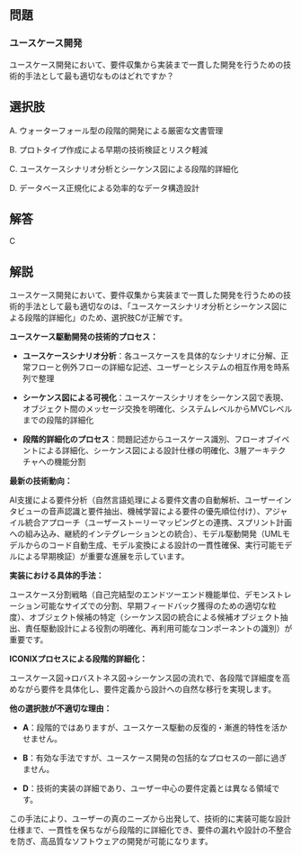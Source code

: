 ## 問題
### ユースケース開発
ユースケース開発において、要件収集から実装まで一貫した開発を行うための技術的手法として最も適切なものはどれですか？

## 選択肢
A. ウォーターフォール型の段階的開発による厳密な文書管理

B. プロトタイプ作成による早期の技術検証とリスク軽減

C. ユースケースシナリオ分析とシーケンス図による段階的詳細化

D. データベース正規化による効率的なデータ構造設計

## 解答
C

## 解説
ユースケース開発において、要件収集から実装まで一貫した開発を行うための技術的手法として最も適切なのは、「ユースケースシナリオ分析とシーケンス図による段階的詳細化」のため、選択肢Cが正解です。

**ユースケース駆動開発の技術的プロセス：**

- **ユースケースシナリオ分析**：各ユースケースを具体的なシナリオに分解、正常フローと例外フローの詳細な記述、ユーザーとシステムの相互作用を時系列で整理

- **シーケンス図による可視化**：ユースケースシナリオをシーケンス図で表現、オブジェクト間のメッセージ交換を明確化、システムレベルからMVCレベルまでの段階的詳細化

- **段階的詳細化のプロセス**：問題記述からユースケース識別、フローオブイベントによる詳細化、シーケンス図による設計仕様の明確化、3層アーキテクチャへの機能分割

**最新の技術動向：**

AI支援による要件分析（自然言語処理による要件文書の自動解析、ユーザーインタビューの音声認識と要件抽出、機械学習による要件の優先順位付け）、アジャイル統合アプローチ（ユーザーストーリーマッピングとの連携、スプリント計画への組み込み、継続的インテグレーションとの統合）、モデル駆動開発（UMLモデルからのコード自動生成、モデル変換による設計の一貫性確保、実行可能モデルによる早期検証）が重要な進展を示しています。

**実装における具体的手法：**

ユースケース分割戦略（自己完結型のエンドツーエンド機能単位、デモンストレーション可能なサイズでの分割、早期フィードバック獲得のための適切な粒度）、オブジェクト候補の特定（シーケンス図の統合による候補オブジェクト抽出、責任駆動設計による役割の明確化、再利用可能なコンポーネントの識別）が重要です。

**ICONIXプロセスによる段階的詳細化：**

ユースケース図→ロバストネス図→シーケンス図の流れで、各段階で詳細度を高めながら要件を具体化し、要件定義から設計への自然な移行を実現します。

**他の選択肢が不適切な理由：**

- **A**：段階的ではありますが、ユースケース駆動の反復的・漸進的特性を活かせません。

- **B**：有効な手法ですが、ユースケース開発の包括的なプロセスの一部に過ぎません。

- **D**：技術的実装の詳細であり、ユーザー中心の要件定義とは異なる領域です。

この手法により、ユーザーの真のニーズから出発して、技術的に実装可能な設計仕様まで、一貫性を保ちながら段階的に詳細化でき、要件の漏れや設計の不整合を防ぎ、高品質なソフトウェアの開発が可能になります。 